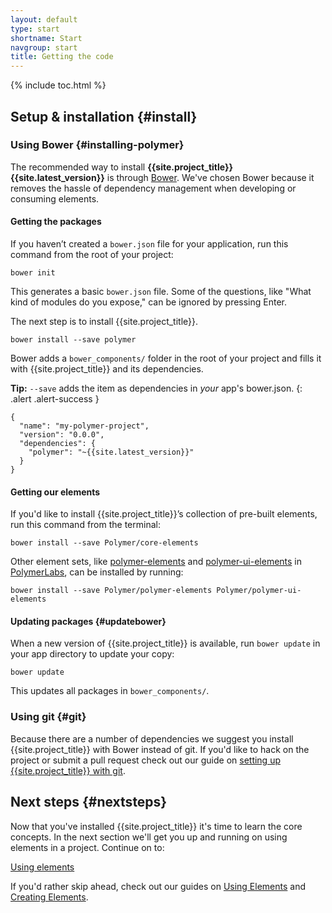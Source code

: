 ```yaml
---
layout: default
type: start
shortname: Start
navgroup: start
title: Getting the code
---
```


{% include toc.html %}

## Setup & installation {#install}

### Using Bower {#installing-polymer}

The recommended way to install **{{site.project_title}} {{site.latest_version}}** is through [Bower](http://bower.io/). We've chosen Bower because it removes the hassle of dependency management when developing or consuming elements.

#### Getting the packages

If you haven’t created a `bower.json` file for your application, run this command from the root of your project:

    bower init

This generates a basic `bower.json` file. Some of the questions, like "What kind of modules do you expose," can be ignored by pressing Enter.

The next step is to install {{site.project_title}}.

    bower install --save polymer

Bower adds a `bower_components/` folder in the root of your project and fills it with {{site.project_title}} and its dependencies.

**Tip:** `--save` adds the item as dependencies in *your* app's bower.json.
{: .alert .alert-success }

```
{
  "name": "my-polymer-project",
  "version": "0.0.0",
  "dependencies": {
    "polymer": "~{{site.latest_version}}"
  }
}
```

#### Getting our elements

If you'd like to install {{site.project_title}}’s collection of pre-built elements, run this command from the terminal:

    bower install --save Polymer/core-elements

Other element sets, like [polymer-elements](/docs/elements/polymer-elements.html) and [polymer-ui-elements](/docs/elements/polymer-ui-elements.html) in [PolymerLabs](https://github.com/PolymerLabs), can be installed by running:

    bower install --save Polymer/polymer-elements Polymer/polymer-ui-elements

#### Updating packages {#updatebower}

When a new version of {{site.project_title}} is available, run `bower update`
in your app directory to update your copy:

    bower update

This updates all packages in `bower_components/`.

### Using git {#git}

Because there are a number of dependencies we suggest you install {{site.project_title}} with Bower instead of git. If you'd like to hack on the project or submit a pull request check out our guide on [setting up {{site.project_title}} with git](/resources/tooling-strategy.html#git).

## Next steps {#nextsteps}

Now that you've installed {{site.project_title}} it's time to learn the core concepts. In the next section we'll get you up and running on using elements in a project. Continue on to:

<a href="/docs/start/usingelements.html" class="paper-button"><polymer-ui-icon src="/images/picons/ic_arrowForward_dark_.png"></polymer-ui-icon>Using elements</a>

If you'd rather skip ahead, check out our guides on [Using Elements](/docs/start/usingelements.html) and [Creating Elements](/docs/start/creatingelements.html).
